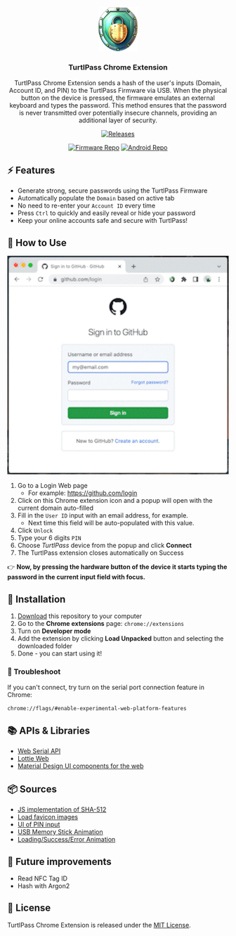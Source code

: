 <p align="center">
<img src="assets/icons/icon-no-padding.png" alt="logo" width=90>
<h3 align="center">TurtlPass Chrome Extension</h3>
<p align="center">
TurtlPass Chrome Extension sends a hash of the user's inputs (Domain, Account ID, and PIN) to the TurtlPass Firmware via USB. When the physical button on the device is pressed, the firmware emulates an external keyboard and types the password. This method ensures that the password is never transmitted over potentially insecure channels, providing an additional layer of security.
</p>
<p align="center">
<a href="https://github.com/TurtlPass/turtlpass-chrome-extension/releases"><img src="https://img.shields.io/github/v/release/TurtlPass/turtlpass-chrome-extension?color=green&label=Chrome%20Extension&logo=googlechrome" alt="Releases"/></a>
</p>
<p align="center">
<a href="https://github.com/TurtlPass/turtlpass-firmware-arduino"><img src="https://img.shields.io/github/v/release/TurtlPass/turtlpass-firmware-arduino?color=blue&label=Arduino%20Firmware&logo=arduino" alt="Firmware Repo"/></a>
<a href="https://github.com/TurtlPass/turtlpass-android"><img src="https://img.shields.io/github/v/release/TurtlPass/turtlpass-android?color=blue&label=Android%20App&logo=android" alt="Android Repo"/></a>
</p>


## ⚡ Features

* Generate strong, secure passwords using the TurtlPass Firmware
* Automatically populate the `Domain` based on active tab
* No need to re-enter your `Account ID` every time
* Press `Ctrl` to quickly and easily reveal or hide your password
* Keep your online accounts safe and secure with TurtlPass!


## 🔑 How to Use

<img src="assets/how-to.gif" width="512px">

1. Go to a Login Web page
    * For example: https://github.com/login
2. Click on this Chrome extension icon and a popup will open with the current domain auto-filled
3. Fill in the `User ID` input with an email address, for example.
    * Next time this field will be auto-populated with this value.
4. Click `Unlock`
5. Type your 6 digits `PIN`
5. Choose _TurtlPass_ device from the popup and click **Connect**
6. The TurtlPass extension closes automatically on Success

👉 **Now, by pressing the hardware button of the device it starts typing the password in the current input field with focus.**


## 🔧 Installation

1. [Download](https://github.com/TurtlPass/turtlpass-chrome-extension/archive/refs/tags/1.0.0.zip) this repository to your computer
2. Go to the **Chrome extensions** page: `chrome://extensions`
3. Turn on **Developer mode**
4. Add the extension by clicking **Load Unpacked** button and selecting the downloaded folder
5. Done - you can start using it!


### 🙋 Troubleshoot

If you can't connect, try turn on the serial port connection feature in Chrome:

```
chrome://flags/#enable-experimental-web-platform-features
```


## 📚 APIs & Libraries

* [Web Serial API](https://web.dev/serial/)
* [Lottie Web](https://github.com/airbnb/lottie-web)
* [Material Design UI components for the web](https://github.com/material-components/material-components-web)


## 📦 Sources

* [JS implementation of SHA-512](http://pajhome.org.uk/crypt/)
* [Load favicon images](https://stackoverflow.com/a/15750809/904907)
* [UI of PIN input](https://codepen.io/bradeneast/pen/YzzMoGw)
* [USB Memory Stick Animation](https://lottiefiles.com/20358-usb-memory-stick-animation)
* [Loading/Success/Error Animation](https://lottiefiles.com/627-loading-success-failed)


## 🔮 Future improvements

- Read NFC Tag ID
- Hash with Argon2


## 📄 License

TurtlPass Chrome Extension is released under the [MIT License](https://github.com/TurtlPass/turtlpass-chrome-extension/blob/main/LICENSE).
